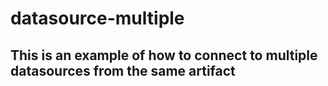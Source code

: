 # datasource-multiple
## This is an example of how to connect to multiple datasources from the same artifact